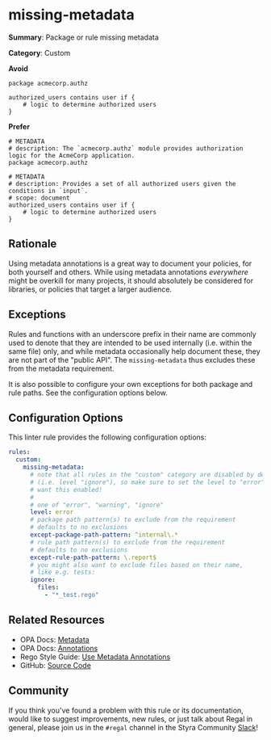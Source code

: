 # missing-metadata

**Summary**: Package or rule missing metadata

**Category**: Custom

**Avoid**
```rego
package acmecorp.authz

authorized_users contains user if {
    # logic to determine authorized users
}
```

**Prefer**
```rego
# METADATA
# description: The `acmecorp.authz` module provides authorization logic for the AcmeCorp application.
package acmecorp.authz

# METADATA
# description: Provides a set of all authorized users given the conditions in `input`.
# scope: document
authorized_users contains user if {
    # logic to determine authorized users
}
```

## Rationale

Using metadata annotations is a great way to document your policies, for both yourself and others. While using metadata
annotations _everywhere_ might be overkill for many projects, it should absolutely be considered for libraries, or
policies that target a larger audience.

## Exceptions

Rules and functions with an underscore prefix in their name are commonly used to denote that they are intended
to be used internally (i.e. within the same file) only, and while metadata occasionally help document these,
they are not part of the "public API". The `missing-metadata` thus excludes these from the metadata requirement.

It is also possible to configure your own exceptions for both package and rule paths. See the configuration options
below.

## Configuration Options

This linter rule provides the following configuration options:

```yaml
rules:
  custom:
    missing-metadata:
      # note that all rules in the "custom" category are disabled by default
      # (i.e. level "ignore"), so make sure to set the level to "error" if you
      # want this enabled!
      #
      # one of "error", "warning", "ignore"
      level: error
      # package path pattern(s) to exclude from the requirement
      # defaults to no exclusions
      except-package-path-pattern: ^internal\.*
      # rule path pattern(s) to exclude from the requirement
      # defaults to no exclusions
      except-rule-path-pattern: \.report$
      # you might also want to exclude files based on their name,
      # like e.g. tests:
      ignore:
        files:
          - "*_test.rego"
```

## Related Resources

- OPA Docs: [Metadata](https://www.openpolicyagent.org/docs/latest/policy-language/#metadata)
- OPA Docs: [Annotations](https://www.openpolicyagent.org/docs/latest/policy-language/#annotations)
- Rego Style Guide: [Use Metadata Annotations](https://docs.styra.com/opa/rego-style-guide#use-metadata-annotations)
- GitHub: [Source Code](https://github.com/StyraInc/regal/blob/main/bundle/regal/rules/custom/missing-metadata/missing_metadata.rego)

## Community

If you think you've found a problem with this rule or its documentation, would like to suggest improvements, new rules,
or just talk about Regal in general, please join us in the `#regal` channel in the Styra Community
[Slack](https://inviter.co/styra)!
